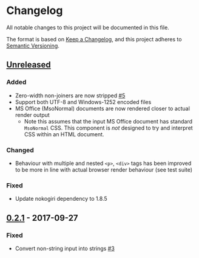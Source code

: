 # Changelog
All notable changes to this project will be documented in this file.

The format is based on [Keep a Changelog](https://keepachangelog.com/en/1.0.0/),
and this project adheres to [Semantic Versioning](https://semver.org/spec/v2.0.0.html).

## [Unreleased]
### Added
- Zero-width non-joiners are now stripped [#5](https://github.com/soundasleep/html2text_ruby/pull/5)
- Support both UTF-8 and Windows-1252 encoded files
- MS Office (MsoNormal) documents are now rendered closer to actual render output
  - Note this assumes that the input MS Office document has standard `MsoNormal` CSS.
    This component is _not_ designed to try and interpret CSS within an HTML document.

### Changed
- Behaviour with multiple and nested `<p>`, `<div>` tags has been improved to be more in line with
  actual browser render behaviour (see test suite)

### Fixed
- Update nokogiri dependency to 1.8.5

## [0.2.1] - 2017-09-27
### Fixed
- Convert non-string input into strings [#3](https://github.com/soundasleep/html2text_ruby/pull/3)

[Unreleased]: https://github.com/soundasleep/html2text/compare/0.2.1...HEAD
[0.2.1]: https://github.com/soundasleep/html2text/compare/0.2.1...0.2.1
